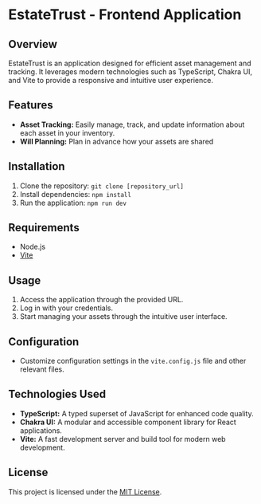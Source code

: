 # EstateTrust - Frontend Application

## Overview

EstateTrust is an application designed for efficient asset management and tracking. It leverages modern technologies such as TypeScript, Chakra UI, and Vite to provide a responsive and intuitive user experience.

## Features

- **Asset Tracking:** Easily manage, track, and update information about each asset in your inventory.
- **Will Planning:** Plan in advance how your assets are shared

## Installation

1. Clone the repository: `git clone [repository_url]`
2. Install dependencies: `npm install`
3. Run the application: `npm run dev`

## Requirements

- Node.js
- [Vite](https://vitejs.dev/)

## Usage

1. Access the application through the provided URL.
2. Log in with your credentials.
3. Start managing your assets through the intuitive user interface.

## Configuration

- Customize configuration settings in the `vite.config.js` file and other relevant files.

## Technologies Used

- **TypeScript:** A typed superset of JavaScript for enhanced code quality.
- **Chakra UI:** A modular and accessible component library for React applications.
- **Vite:** A fast development server and build tool for modern web development.


## License

This project is licensed under the [MIT License](LICENSE).
